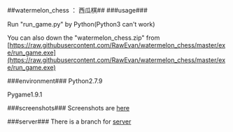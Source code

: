 ##watermelon_chess  ：  西瓜棋##
###usage###

Run "run_game.py" by Python(Python3 can't work)

You can also down the "watermelon_chess.zip" from [https://raw.githubusercontent.com/RawEvan/watermelon_chess/master/exe/run_game.exe](https://raw.githubusercontent.com/RawEvan/watermelon_chess/master/exe/run_game.exe)

###environment###
Python2.7.9

Pygame1.9.1

###screenshots###
Screenshots are [here](https://github.com/RawEvan/watermelon_chess/tree/master/screenshots)

###server###
There is a branch for [server](https://github.com/RawEvan/watermelon_chess/tree/server)
